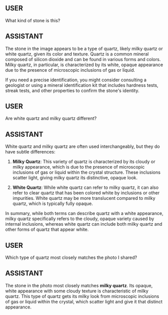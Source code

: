 ## USER
What kind of stone is this?

## ASSISTANT
The stone in the image appears to be a type of quartz, likely milky quartz or white quartz, given its color and texture. Quartz is a common mineral composed of silicon dioxide and can be found in various forms and colors. Milky quartz, in particular, is characterized by its white, opaque appearance due to the presence of microscopic inclusions of gas or liquid.

If you need a precise identification, you might consider consulting a geologist or using a mineral identification kit that includes hardness tests, streak tests, and other properties to confirm the stone's identity.

## USER
Are white quartz and milky quartz different?

## ASSISTANT
White quartz and milky quartz are often used interchangeably, but they do have subtle differences:

1. **Milky Quartz**: This variety of quartz is characterized by its cloudy or milky appearance, which is due to the presence of microscopic inclusions of gas or liquid within the crystal structure. These inclusions scatter light, giving milky quartz its distinctive, opaque look.

2. **White Quartz**: While white quartz can refer to milky quartz, it can also refer to clear quartz that has been colored white by inclusions or other impurities. White quartz may be more translucent compared to milky quartz, which is typically fully opaque.

In summary, while both terms can describe quartz with a white appearance, milky quartz specifically refers to the cloudy, opaque variety caused by internal inclusions, whereas white quartz can include both milky quartz and other forms of quartz that appear white.

## USER
Which type of quartz most closely matches the photo I shared?

## ASSISTANT
The stone in the photo most closely matches **milky quartz**. Its opaque, white appearance with some cloudy texture is characteristic of milky quartz. This type of quartz gets its milky look from microscopic inclusions of gas or liquid within the crystal, which scatter light and give it that distinct appearance.